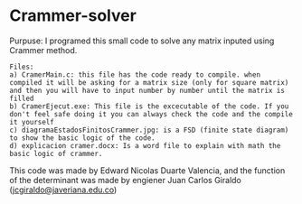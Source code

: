 # Crammer-solver
Purpuse:
I programed this small code to solve any matrix inputed using Crammer method.

    Files: 
    a) CramerMain.c: this file has the code ready to compile. when compiled it will be asking for a matrix size (only for square matrix) and then you will have to input number by number until the matrix is filled
    b) CramerEjecut.exe: This file is the excecutable of the code. If you don't feel safe doing it you can always check the code and the compile it yourself
    c) diagramaEstadosFinitosCrammer.jpg: is a FSD (finite state diagram) to show the basic logic of the code.
    d) explicacion cramer.docx: Is a word file to explain with math the basic logic of crammer.

This code was made by Edward Nicolas Duarte Valencia, and the function of the determinant was made by engiener Juan Carlos Giraldo (jcgiraldo@javeriana.edu.co)

